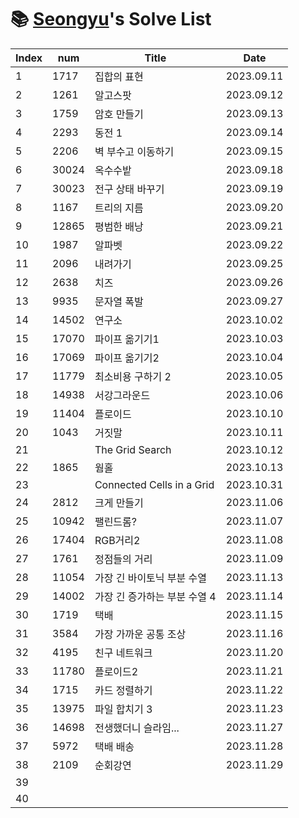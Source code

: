 # 📚 <a href="https://github.com/kimseongyu">Seongyu</a>'s Solve List

| Index | num   | Title                        | Date       |
| ----- | ----- | ---------------------------- | ---------- |
| 1     | 1717  | 집합의 표현                  | 2023.09.11 |
| 2     | 1261  | 알고스팟                     | 2023.09.12 |
| 3     | 1759  | 암호 만들기                  | 2023.09.13 |
| 4     | 2293  | 동전 1                       | 2023.09.14 |
| 5     | 2206  | 벽 부수고 이동하기           | 2023.09.15 |
| 6     | 30024 | 옥수수밭                     | 2023.09.18 |
| 7     | 30023 | 전구 상태 바꾸기             | 2023.09.19 |
| 8     | 1167  | 트리의 지름                  | 2023.09.20 |
| 9     | 12865 | 평범한 배낭                  | 2023.09.21 |
| 10    | 1987  | 알파벳                       | 2023.09.22 |
| 11    | 2096  | 내려가기                     | 2023.09.25 |
| 12    | 2638  | 치즈                         | 2023.09.26 |
| 13    | 9935  | 문자열 폭발                  | 2023.09.27 |
| 14    | 14502 | 연구소                       | 2023.10.02 |
| 15    | 17070 | 파이프 옮기기1               | 2023.10.03 |
| 16    | 17069 | 파이프 옮기기2               | 2023.10.04 |
| 17    | 11779 | 최소비용 구하기 2            | 2023.10.05 |
| 18    | 14938 | 서강그라운드                 | 2023.10.06 |
| 19    | 11404 | 플로이드                     | 2023.10.10 |
| 20    | 1043  | 거짓말                       | 2023.10.11 |
| 21    |       | The Grid Search              | 2023.10.12 |
| 22    | 1865  | 웜홀                         | 2023.10.13 |
| 23    |       | Connected Cells in a Grid    | 2023.10.31 |
| 24    | 2812  | 크게 만들기                  | 2023.11.06 |
| 25    | 10942 | 팰린드롬?                    | 2023.11.07 |
| 26    | 17404 | RGB거리2                     | 2023.11.08 |
| 27    | 1761  | 정점들의 거리                | 2023.11.09 |
| 28    | 11054 | 가장 긴 바이토닉 부분 수열   | 2023.11.13 |
| 29    | 14002 | 가장 긴 증가하는 부분 수열 4 | 2023.11.14 |
| 30    | 1719  | 택배                         | 2023.11.15 |
| 31    | 3584  | 가장 가까운 공통 조상        | 2023.11.16 |
| 32    | 4195  | 친구 네트워크                | 2023.11.20 |
| 33    | 11780 | 플로이드2                    | 2023.11.21 |
| 34    | 1715  | 카드 정렬하기                | 2023.11.22 |
| 35    | 13975 | 파일 합치기 3                | 2023.11.23 |
| 36    | 14698 | 전생했더니 슬라임...         | 2023.11.27 |
| 37    | 5972  | 택배 배송                    | 2023.11.28 |
| 38    | 2109  | 순회강연                     | 2023.11.29 |
| 39    |       |                              |            |
| 40    |       |                              |            |

